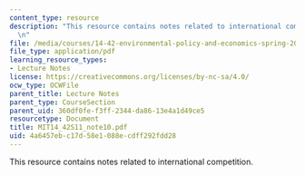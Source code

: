```yaml
---
content_type: resource
description: "This resource contains notes related to international competition.\r\
  \n"
file: /media/courses/14-42-environmental-policy-and-economics-spring-2011/4a6457ebc17d58e1088ecdff292fdd28_MIT14_42S11_note10.pdf
file_type: application/pdf
learning_resource_types:
- Lecture Notes
license: https://creativecommons.org/licenses/by-nc-sa/4.0/
ocw_type: OCWFile
parent_title: Lecture Notes
parent_type: CourseSection
parent_uid: 360df0fe-f3ff-2344-da86-13e4a1d49ce5
resourcetype: Document
title: MIT14_42S11_note10.pdf
uid: 4a6457eb-c17d-58e1-088e-cdff292fdd28
---
```

This resource contains notes related to international competition.
